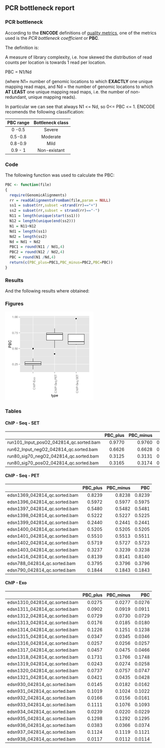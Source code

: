 
## PCR bottleneck report

### PCR bottleneck



According to the **ENCODE** definitions of [quality metrics](http://encodeproject.org/ENCODE/qualityMetrics.html#definitions), one of the metrics used is the *PCR bottleneck coefficient* or **PBC**.

The definition is:

A measure of library complexity, i.e. how skewed the distribution of read counts per location is towards 1 read per location.

PBC = N1/Nd

(where N1= number of genomic locations to which **EXACTLY** one unique mapping read maps, and Nd = the number of genomic locations to which **AT LEAST** one unique mapping read maps, i.e. the number of non-redundant, unique mapping reads).

In particular we can see that always N1 <= Nd, so 0<= PBC <= 1. ENCODE recomends the following classification:

| PBC range | Bottleneck class |
| :---:     | :---: |
|0 -0.5  | Severe |
| 0.5-0.8 | Moderate|
|0.8-0.9 | Mild |
|0.9 - 1| Non-existant|


### Code

The following function was used to calculate the PBC:


```r
PBC <- function(file)
{
  require(GenomicAlignments)
  rr = readGAlignmentsFromBam(file,param = NULL)
  ss1 = subset(rr,subset =strand(rr)=="+")
  ss2 = subset(rr,subset = strand(rr)=="-")
  N11 = length(unique(start(ss1)))
  N12 = length(unique(end(ss2)))
  N1 = N11+N12
  Nd1 = length(ss1)
  Nd2 = length(ss2)
  Nd = Nd1 + Nd2
  PBC1 = round(N11 / Nd1,4)
  PBC2 = round(N12 / Nd2,4)
  PBC = round(N1 /Nd,4)
  return(c(PBC_plus=PBC1,PBC_minus=PBC2,PBC=PBC))  
}
```
### Results

And the following results where obtained:

### Figures
![plot of chunk overall_boxplot](figure/overall_boxplot.png) 


### Tables

#### ChIP - Seq - SET

|                                        | PBC_plus| PBC_minus|    PBC|
|:---------------------------------------|--------:|---------:|------:|
|run101_Input_posO2_042814_qc.sorted.bam |   0.9770|    0.9760| 0.9765|
|run62_Input_negO2_042814_qc.sorted.bam  |   0.6626|    0.6628| 0.6627|
|run80_sig70_negO2_042814_qc.sorted.bam  |   0.3125|    0.3131| 0.3128|
|run80_sig70_posO2_042814_qc.sorted.bam  |   0.3165|    0.3174| 0.3169|

#### ChIP - Seq - PET

|                              | PBC_plus| PBC_minus|    PBC|
|:-----------------------------|--------:|---------:|------:|
|edsn1369_042814_qc.sorted.bam |   0.8239|    0.8238| 0.8239|
|edsn1396_042814_qc.sorted.bam |   0.5972|    0.5977| 0.5975|
|edsn1397_042814_qc.sorted.bam |   0.5480|    0.5482| 0.5481|
|edsn1398_042814_qc.sorted.bam |   0.5222|    0.5227| 0.5225|
|edsn1399_042814_qc.sorted.bam |   0.2440|    0.2441| 0.2441|
|edsn1400_042814_qc.sorted.bam |   0.5205|    0.5205| 0.5205|
|edsn1401_042814_qc.sorted.bam |   0.5510|    0.5513| 0.5511|
|edsn1402_042814_qc.sorted.bam |   0.5719|    0.5727| 0.5723|
|edsn1403_042814_qc.sorted.bam |   0.3237|    0.3239| 0.3238|
|edsn1416_042814_qc.sorted.bam |   0.8139|    0.8141| 0.8140|
|edsn788_042814_qc.sorted.bam  |   0.3795|    0.3796| 0.3796|
|edsn790_042814_qc.sorted.bam  |   0.1844|    0.1843| 0.1843|

#### ChIP - Exo

|                              | PBC_plus| PBC_minus|    PBC|
|:-----------------------------|--------:|---------:|------:|
|edsn1310_042814_qc.sorted.bam |   0.0275|    0.0277| 0.0276|
|edsn1311_042814_qc.sorted.bam |   0.0902|    0.0919| 0.0911|
|edsn1312_042814_qc.sorted.bam |   0.0729|    0.0730| 0.0729|
|edsn1313_042814_qc.sorted.bam |   0.0176|    0.0185| 0.0180|
|edsn1314_042814_qc.sorted.bam |   0.1226|    0.1251| 0.1238|
|edsn1315_042814_qc.sorted.bam |   0.0347|    0.0345| 0.0346|
|edsn1316_042814_qc.sorted.bam |   0.0257|    0.0256| 0.0257|
|edsn1317_042814_qc.sorted.bam |   0.0457|    0.0475| 0.0466|
|edsn1318_042814_qc.sorted.bam |   0.1731|    0.1766| 0.1748|
|edsn1319_042814_qc.sorted.bam |   0.0243|    0.0274| 0.0258|
|edsn1320_042814_qc.sorted.bam |   0.0737|    0.0757| 0.0747|
|edsn1321_042814_qc.sorted.bam |   0.0421|    0.0435| 0.0428|
|edsn930_042814_qc.sorted.bam  |   0.0145|    0.0182| 0.0162|
|edsn931_042814_qc.sorted.bam  |   0.1019|    0.1024| 0.1022|
|edsn932_042814_qc.sorted.bam  |   0.0166|    0.0156| 0.0161|
|edsn933_042814_qc.sorted.bam  |   0.1111|    0.1076| 0.1093|
|edsn934_042814_qc.sorted.bam  |   0.0239|    0.0220| 0.0229|
|edsn935_042814_qc.sorted.bam  |   0.1298|    0.1292| 0.1295|
|edsn936_042814_qc.sorted.bam  |   0.0383|    0.0366| 0.0374|
|edsn937_042814_qc.sorted.bam  |   0.1124|    0.1119| 0.1121|
|edsn938_042814_qc.sorted.bam  |   0.0117|    0.0112| 0.0114|

